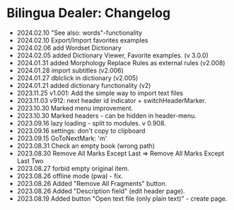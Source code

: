 # Bilingua Dealer: Changelog

- 2024.02.10 "See also: words"-functionality
- 2024.02.10 Export/Import favorites examples
- 2024.02.06 add Wordset Dictionary
- 2024.02.05 added Dictionary Viewer, Favorite examples. (v 3.0.0)
- 2024.01.31 added Morphology Replace Rules as external rules  (v2.008)
- 2024.01.28 import subtitles (v2.006)
- 2024.01.27 dblclick in dictionary (v2.005)
- 2024.01.21 added dictionary functionality (v2)
- 2023.11.25 v1.001: Add the simple way to import text files
- 2023.11.03 v912: next header id indicator + switchHeaderMarker.
- 2023.10.30 Marked menu improvement.
- 2023.10.30 Marked headers - can be hidden in header-menu.
- 2023.09.16 lazy loading - split to modules. v 0.908.
- 2023.09.16 settings: don't copy to clipboard
- 2023.09.15 GoToNextMark: 'm'
- 2023.08.31 Check an empty book (wrong path)
- 2023.08.30 Remove All Marks Except Last => Remove All Marks Except Last Two
- 2023.08.27 forbid empty original item.
- 2023.08.26 offline mode (pwa) - fix.
- 2023.08.26 Added "Remove All Fragments" button.
- 2023.08.26 Added "Description field" (edit header page).
- 2023.08.19 Added button "Open text file (only plain text)" - create page.
